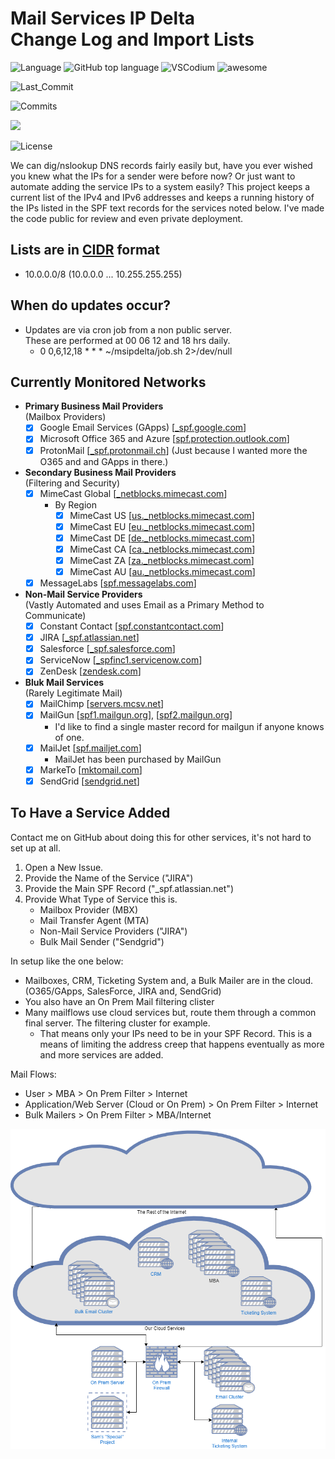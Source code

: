 # Mail Services IP Delta<br>Change Log and Import Lists

![Language](https://badgen.net/badge/icon/BASH?icon=terminal&label)
![GitHub top language](https://img.shields.io/github/languages/top/blankcode/msipdelta2)
![VSCodium](https://badgen.net/badge/icon/visualstudio?icon=visualstudio&label)
![awesome](https://badgen.net/badge/icon/awesome?icon=awesome&label)

![Last_Commit](https://badgen.net/github/last-commit/blankcode/msipdelta2)

![Commits](https://badgen.net/github/commits/blankcode/msipdelta2)

[![](https://badgen.net/github/label-issues/blankcode/msipdelta2/Service%20Add%20Request/open)](https://github.com/blankcode/msipdelta2/issues/new?assignees=blankcode&labels=Service+Add+Request&template=service-add-request.md&title=)

![License](https://badgen.net/github/license/blankcode/msipdelta2)

We can dig/nslookup DNS records fairly easily but, have you ever wished you knew what the IPs for a sender were before now? Or just want to automate adding the service IPs to a system easily? This project keeps a current list of the IPv4 and IPv6 addresses and keeps a running history of the IPs listed in the SPF text records for the services noted below. I've made the code public for review and even private deployment.

## Lists are in [CIDR](https://en.wikipedia.org/wiki/Classless_Inter-Domain_Routing) format

- 10.0.0.0/8 (10.0.0.0 ... 10.255.255.255)

## When do updates occur?

- Updates are via cron job from a non public server.<br>
  These are performed at 00 06 12 and 18 hrs daily.
  - 0 0,6,12,18 \* \* \* ~/msipdelta/job.sh 2>/dev/null

## Currently Monitored Networks

- **Primary Business Mail Providers**<br>(Mailbox Providers)
  - [x] Google Email Services (GApps) [[\_spf.google.com](_spf.google.com)]
  - [x] Microsoft Office 365 and Azure [[spf.protection.outlook.com](spf.protection.outlook.com)]
  - [x] ProtonMail [[\_spf.protonmail.ch](_spf.protonmail.ch)] (Just because I wanted more the O365 and and GApps in there.)
- **Secondary Business Mail Providers**<br>(Filtering and Security)
  - [x] MimeCast Global [[\_netblocks.mimecast.com](_netblocks.mimecast.com)]
    - By Region
      - [x] MimeCast US [[us.\_netblocks.mimecast.com](us._netblocks.mimecast.com)]
      - [x] MimeCast EU [[eu.\_netblocks.mimecast.com](eu._netblocks.mimecast.com)]
      - [x] MimeCast DE [[de.\_netblocks.mimecast.com](de._netblocks.mimecast.com)]
      - [x] MimeCast CA [[ca.\_netblocks.mimecast.com](ca._netblocks.mimecast.com)]
      - [x] MimeCast ZA [[za.\_netblocks.mimecast.com](za._netblocks.mimecast.com)]
      - [x] MimeCast AU [[au.\_netblocks.mimecast.com](au._netblocks.mimecast.com)]
  - [x] MessageLabs [[spf.messagelabs.com](spf.messagelabs.com)]
- **Non-Mail Service Providers**<br>(Vastly Automated and uses Email as a Primary Method to Communicate)
  - [x] Constant Contact [[spf.constantcontact.com](spf.constantcontact.com)]
  - [x] JIRA [[\_spf.atlassian.net](_spf.atlassian.net)]
  - [x] Salesforce [[\_spf.salesforce.com](_spf.salesforce.com)]
  - [x] ServiceNow [[\_spfinc1.servicenow.com](_spfinc1.servicenow.com)]
  - [x] ZenDesk [[zendesk.com](zendesk.com)]
- **Bluk Mail Services**<br>(Rarely Legitimate Mail)
  - [x] MailChimp [[servers.mcsv.net](servers.mcsv.net)]
  - [x] MailGun [[spf1.mailgun.org](spf1.mailgun.org)], [[spf2.mailgun.org](spf2.mailgun.org)]
    - I'd like to find a single master record for mailgun if anyone knows of one.
  - [x] MailJet [[spf.mailjet.com](spf.mailjet.com)]
    - MailJet has been purchased by MailGun
  - [x] MarkeTo [[mktomail.com](mktomail.com)]
  - [x] SendGrid [[sendgrid.net](sendgrid.net)]

## To Have a Service Added

Contact me on GitHub about doing this for other services, it's not hard to set up at all.

1. Open a New Issue.
2. Provide the Name of the Service ("JIRA")
3. Provide the Main SPF Record ("\_spf.atlassian.net")
4. Provide What Type of Service this is.
   - Mailbox Provider (MBX)
   - Mail Transfer Agent (MTA)
   - Non-Mail Service Providers ("JIRA")
   - Bulk Mail Sender ("Sendgrid")

In setup like the one below:

- Mailboxes, CRM, Ticketing System and, a Bulk Mailer are in the cloud.<br>(O365/GApps, SalesForce, JIRA and, SendGrid)
- You also have an On Prem Mail filtering clister
- Many mailflows use cloud services but, route them through a common final server. The filtering cluster for example.
  - That means only your IPs need to be in your SPF Record. This is a means of limiting the address creep that happens eventually as more and more services are added.

Mail Flows:

- User > MBA > On Prem Filter > Internet
- Application/Web Server (Cloud or On Prem) > On Prem Filter > Internet
- Bulk Mailers > On Prem Filter > MBA/Internet

![Example Mail Flow](./Example%20Mail%20Flow.png)
